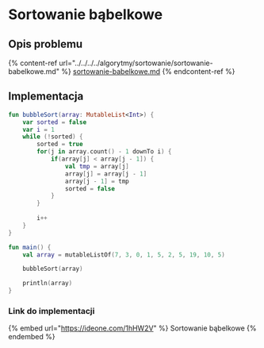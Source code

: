 # Sortowanie bąbelkowe

## Opis problemu

{% content-ref url="../../../../algorytmy/sortowanie/sortowanie-babelkowe.md" %}
[sortowanie-babelkowe.md](../../../../algorytmy/sortowanie/sortowanie-babelkowe.md)
{% endcontent-ref %}

## Implementacja

```kotlin
fun bubbleSort(array: MutableList<Int>) {
	var sorted = false
	var i = 1
    while (!sorted) {
    	sorted = true
        for(j in array.count() - 1 downTo i) {
            if(array[j] < array[j - 1]) {
                val tmp = array[j]
                array[j] = array[j - 1]
                array[j - 1] = tmp
                sorted = false
            }
        }
        
        i++
    }
}

fun main() {
    val array = mutableListOf(7, 3, 0, 1, 5, 2, 5, 19, 10, 5)

    bubbleSort(array)

    println(array)
}
```

### Link do implementacji

{% embed url="https://ideone.com/1hHW2V" %}
Sortowanie bąbelkowe
{% endembed %}